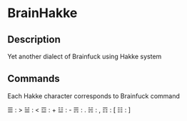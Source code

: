 # BrainHakke

## Description
Yet another dialect of Brainfuck using Hakke system

## Commands
Each Hakke character corresponds to Brainfuck command

☰ : >
☱ : <
☲ : +
☳ : -
☴ : .
☵ : ,
☶ : [
☷ : ]	

